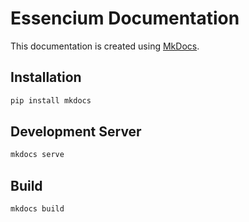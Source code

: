 # Essencium Documentation

This documentation is created using [MkDocs](https://www.mkdocs.org/).

## Installation

```bash
pip install mkdocs
```

## Development Server

```bash
mkdocs serve
```

## Build

```bash
mkdocs build
```